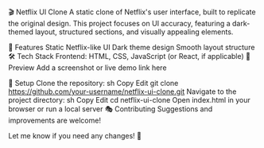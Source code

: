 🎬 Netflix UI Clone
A static clone of Netflix's user interface, built to replicate the original design. This project focuses on UI accuracy, featuring a dark-themed layout, structured sections, and visually appealing elements.

🚀 Features
Static Netflix-like UI
Dark theme design
Smooth layout structure
🛠️ Tech Stack
Frontend: HTML, CSS, JavaScript (or React, if applicable)
📸 Preview
Add a screenshot or live demo link here

🔧 Setup
Clone the repository:
sh
Copy
Edit
git clone https://github.com/your-username/netflix-ui-clone.git
Navigate to the project directory:
sh
Copy
Edit
cd netflix-ui-clone
Open index.html in your browser or run a local server
🎭 Contributing
Suggestions and improvements are welcome!

Let me know if you need any changes! 🚀
